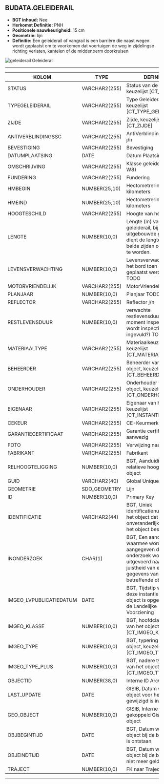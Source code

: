 ﻿## BUDATA.GELEIDERAIL


* __BGT inhoud:__ Nee
* __Herkomst Definitie:__ PNH
* __Positionele nauwkeurigheid:__ 15 cm
* __Geometrie:__ lijn
* __Definitie:__ Een geleiderail of vangrail is een barrière die naast wegen wordt geplaatst om te voorkomen dat voertuigen de weg in zijdelingse richting verlaten, kantelen of de middenberm doorkruisen


![geleiderail](objectbladen\6_Meubilair\geleiderail.png)
Geleiderail

***

|KOLOM                               |TYPE              |DEFINITIE|
|------                              |----              |-----    |
|STATUS                              |VARCHAR2(255)     |Status van de gegevens, keuzelijst [CT_STATUS]|
|TYPEGELEIDERAIL                     |VARCHAR2(255)     |Type Geleiderail, keuzelijst [CT_TYPE_GELEIDERAIL]|
|ZIJDE                               |VARCHAR2(255)     |Zijde, keuzelijst [CT_ZIJDE]|
|ANTIVERBLINDINGSSC                  |VARCHAR2(255)     |AntiVerblindingsScherm j/n|
|BEVESTIGING                         |VARCHAR2(255)     |Bevestiging|
|DATUMPLAATSING                      |DATE              |Datum Plaatsing|
|OMSCHRIJVING                        |VARCHAR2(255)     |Klasse geleiderail (W1-W8)|
|FUNDERING                           |VARCHAR2(255)     |Fundering|
|HMBEGIN                             |NUMBER(25,10)     |Hectometrering in kilometers|
|HMEIND                              |NUMBER(25,10)     |Hectometrering in kilometers|
|HOOGTESCHILD                        |VARCHAR2(255)     |Hoogte van het Schild|
|LENGTE                              |NUMBER(10,0)      |Lengte (m) van de geleiderail, bij tweezijdig uitgebouwde geleiderails dient de lengte aan beide zijden opgenomen te worden.|
|LEVENSVERWACHTING                   |NUMBER(10,0)      |Levensverwachting van het bord toen het geplaatst werd(jaren) TODO|
|MOTORVRIENDELIJK                    |VARCHAR2(255)     |MotorVriendelijk j/n|
|PLANJAAR                            |NUMBER(10,0)      |Planjaar TODO|
|REFLECTOR                           |VARCHAR2(255)     |Reflector j/n|
|RESTLEVENSDUUR                      |NUMBER(10,0)      |verwachte restlevensduur vanaf moment inspect (waar wordt inspectiedatum ingevuld?) TODO|
|MATERIAALTYPE                       |VARCHAR2(255)     |Materiaalkeuze, keuzelijst [CT_MATERIAALTYPE]|
|BEHEERDER                           |VARCHAR2(255)     |Beheerder van het object, keuzelijst [CT_BEHEERDER]|
|ONDERHOUDER                         |VARCHAR2(255)     |Onderhouder van het object, keuzelijst [CT_ONDERHOUDER]|
|EIGENAAR                            |VARCHAR2(255)     |Eigenaar van het object, keuzelijst [CT_INSTANTIE]|
|CEKEUR                              |VARCHAR2(255)     |CE-Keurmerk aanwezig|
|GARANTIECERTIFICAAT                 |VARCHAR2(255)     |Garantie certificaat aanwezig|
|FOTO                                |VARCHAR2(255)     |Verwijzing naar een Foto|
|FABRIKANT                           |VARCHAR2(255)     |Fabrikant|
|RELHOOGTELIGGING                    |NUMBER(10,0)      |BGT, Aanduiding voor de relatieve hoogte van het object|
|GUID                                |VARCHAR2(40)      |Global Unique Identifier|
|GEOMETRIE                           |SDO_GEOMETRY      |Lijn|
|ID                                  |NUMBER(10,0)      |Primary Key|
|IDENTIFICATIE                       |VARCHAR2(44)      |BGT, Uniek identificatienummer voor het object dat onveranderlijk is zolang het object bestaat|
|INONDERZOEK                         |CHAR(1)           |BGT, Een aanduiding waarmee wordt aangegeven dat een onderzoek wordt uitgevoerd naar de juistheid van een of meer gegevens van het betreffende object|
|IMGEO_LVPUBLICATIEDATUM             |DATE              |BGT, Tijdstip waarop deze instantie van het object is opgenomen in de Landelijke Voorziening|
|IMGEO_KLASSE                        |NUMBER(10,0)      |BGT, hoofdclassificatie van het object, keuzelijst [CT_IMGEO_KLASSE]|
|IMGEO_TYPE                          |NUMBER(10,0)      |BGT, typering van het object, keuzelijst [CT_IMGEO_TYPE] |
|IMGEO_TYPE_PLUS                     |NUMBER(10,0)      |BGT, nadere typering van het object, keuzelijst [CT_IMGEO_TYPE_PLUS]|
|OBJECTID                            |NUMBER(38,0)      |Interne ID ArcGIS|
|LAST_UPDATE                         |DATE              |GISIB, Datum waarop het object voor het laatst gewijzigd is in GISIB|
|GEO_OBJECT                          |NUMBER(10,0)      |GISIB, Interne ID van gekoppeld Gisib geo object|
|OBJBEGINTIJD                        |DATE              |BGT, Datum waarop het object bij de bronhouder is ontstaan|
|OBJEINDTIJD                         |DATE              |BGT, Datum waarop het object bij de bronhouder niet meer geldig is|
|TRAJECT                             |NUMBER(10,0)      |FK naar Traject|


***
